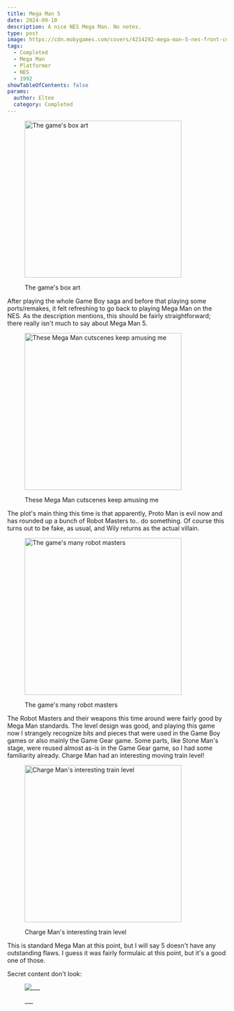 ```yaml
---
title: Mega Man 5
date: 2024-09-10
description: A nice NES Mega Man. No notes.
type: post
image: https://cdn.mobygames.com/covers/4214292-mega-man-5-nes-front-cover.jpg
tags:
  - Completed
  - Mega Man
  - Platformer
  - NES
  - 1992
showTableOfContents: false
params:
  author: Eltee
  category: Completed
---
```

<figure><img src="https://cdn.mobygames.com/covers/4214292-mega-man-5-nes-front-cover.jpg" alt="The game's box art" width="360px "><figcaption><p>The game's box art</p></figcaption></figure>

After playing the whole Game Boy saga and before that playing some ports/remakes, it felt refreshing to go back to playing  Mega Man on the NES. As the description mentions, this should be fairly straightforward; there really isn't much to say about Mega Man 5.

<figure><img src="https://cdn.mobygames.com/screenshots/15735198-mega-man-5-nes-opening-cinematic.png" alt="These Mega Man cutscenes keep amusing me" width="360px "><figcaption><p>These Mega Man cutscenes keep amusing me</p></figcaption></figure>

The plot's main thing this time is that apparently, Proto Man is evil now and has rounded up a bunch of Robot Masters to.. do something. Of course this turns out to be fake, as usual, and Wily returns as the actual villain.

<figure><img src="https://cdn.mobygames.com/screenshots/15735213-mega-man-5-nes-choosing-which-boss-to-go-up-against.png" alt="The game's many robot masters" width="360px "><figcaption><p>The game's many robot masters</p></figcaption></figure>

The Robot Masters and their weapons this time around were fairly good by Mega Man standards. The level design was good, and playing this game now I strangely recognize bits and pieces that were used in the Game Boy games or also mainly the Game Gear game. Some parts, like Stone Man's stage, were reused almost as-is in the Game Gear game, so I had some familiarity already. Charge Man had an interesting moving train level! 

<figure><img src="https://cdn.mobygames.com/screenshots/15645964-mega-man-5-nes-charge-mans-stage.png" alt="Charge Man's interesting train level" width="360px"><figcaption><p>Charge Man's interesting train level</p></figcaption></figure>

This is standard Mega Man at this point, but I will say 5 doesn't have any outstanding flaws. I guess it was fairly formulaic at this point, but it's a good one of those.

Secret content don't look:

<figure><img src="___" alt="___" width="___"><figcaption><p>___</p></figcaption></figure>
